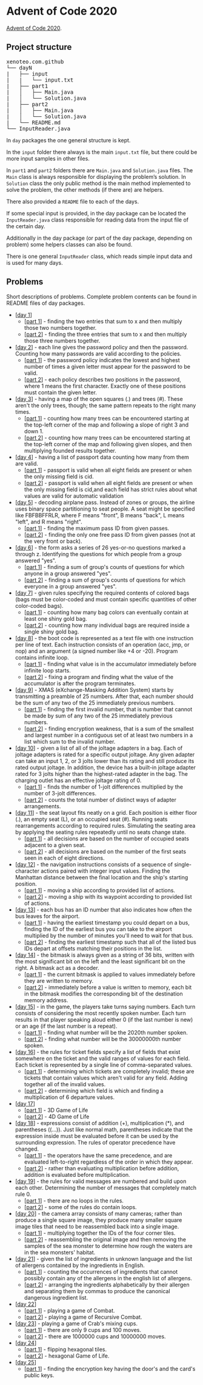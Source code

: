 # Advent of Code 2020
[Advent of Code 2020](https://adventofcode.com/2020).

## Project structure
<pre>
xenoteo.com.github
└── dayN
|   ├── input
|   |   └── input.txt
|   ├── part1
|   │   ├── Main.java
|   │   └── Solution.java
|   ├── part2
|   │   ├── Main.java
|   │   └── Solution.java
|   └── README.md
└── InputReader.java
</pre>
In `day` packages the one general structure is kept.  
  
In the `input` folder there always is the main `input.txt` file, but there could be more input samples in other files.  
  
In `part1` and `part2` folders there are `Main.java` and `Solution.java` files. The `Main` class is always responsible for displaying the problem’s solution. In `Solution` class the only public method is the main method implemented to solve the problem, the other methods (if there are) are helpers.  
  
There also provided a `README` file to each of the days.  
  
If some special input is provided, in the day package can be located the `InputReader.java` class responsible for reading data from the input file of the certain day.
  
Additionally in the day package (or part of the day package, depending on problem) some helpers classes can also be found.  
  
There is one general `InputReader` class, which reads simple input data and is used for many days.  

## Problems
Short descriptions of problems. Complete problem contents can be found in README files of day packages.
- \[[day 1](https://github.com/xenoteo/Advent-2020/tree/master/src/xenoteo/com/github/day1)\]
  - \[[part 1](https://github.com/xenoteo/Advent-2020/blob/master/src/xenoteo/com/github/day1/part1/Solution.java)\] - finding the two entries that sum to x and then multiply those two numbers together.
  - \[[part 2](https://github.com/xenoteo/Advent-2020/blob/master/src/xenoteo/com/github/day1/part2/Solution.java)\] - finding the three entries that sum to x and then multiply those three numbers together.
- \[[day 2](https://github.com/xenoteo/Advent-2020/tree/master/src/xenoteo/com/github/day2)\] - each line gives the password policy and then the password. Counting how many passwords are valid according to the policies.
  - \[[part 1](https://github.com/xenoteo/Advent-2020/blob/master/src/xenoteo/com/github/day2/part1/Solution.java)\] - the password policy indicates the lowest and highest number of times a given letter must appear for the password to be valid.
  - \[[part 2](https://github.com/xenoteo/Advent-2020/blob/master/src/xenoteo/com/github/day2/part2/Solution.java)\] - each policy describes two positions in the password, where 1 means the first character. Exactly one of these positions must contain the given letter.
- \[[day 3](https://github.com/xenoteo/Advent-2020/tree/master/src/xenoteo/com/github/day3)\] - having a map of the open squares (.) and trees (#). These aren't the only trees, though; the same pattern repeats to the right many times.
  - \[[part 1](https://github.com/xenoteo/Advent-2020/blob/master/src/xenoteo/com/github/day3/part1/Solution.java)\] - counting how many trees can be encountered starting at the top-left corner of the map and following a slope of right 3 and down 1.
  - \[[part 2](https://github.com/xenoteo/Advent-2020/blob/master/src/xenoteo/com/github/day3/part2/Solution.java)\] - counting how many trees can be encountered starting at the top-left corner of the map and following given slopes, and then multiplying founded results together.
- \[[day 4](https://github.com/xenoteo/Advent-2020/tree/master/src/xenoteo/com/github/day4)\] - having a list of passport data counting how many from them are valid.
  - \[[part 1](https://github.com/xenoteo/Advent-2020/blob/master/src/xenoteo/com/github/day4/part1/Solution.java)\] - passport is valid when all eight fields are present or when the only missing field is cid.
  - \[[part 2](https://github.com/xenoteo/Advent-2020/blob/master/src/xenoteo/com/github/day4/part2/Solution.java)\] - passport is valid when all eight fields are present or when the only missing field is cid,and each field has strict rules about what values are valid for automatic validation
- \[[day 5](https://github.com/xenoteo/Advent-2020/tree/master/src/xenoteo/com/github/day5)\] - decoding airplane pass. Instead of zones or groups, the airline uses binary space partitioning to seat people. A seat might be specified like FBFBBFFRLR, where F means "front", B means "back", L means "left", and R means "right".
  - \[[part 1](https://github.com/xenoteo/Advent-2020/blob/master/src/xenoteo/com/github/day5/part1/Solution.java)\] - finding the maximum pass ID from given passes.
  - \[[part 2](https://github.com/xenoteo/Advent-2020/blob/master/src/xenoteo/com/github/day5/part2/Solution.java)\] - finding the only one free pass ID from given passes (not at the very front or back).
- \[[day 6](https://github.com/xenoteo/Advent-2020/tree/master/src/xenoteo/com/github/day6)\] - the form asks a series of 26 yes-or-no questions marked a through z. Identifying the questions for which people from a group answered "yes".
  - \[[part 1](https://github.com/xenoteo/Advent-2020/blob/master/src/xenoteo/com/github/day6/part1/Solution.java)\] - finding a sum of group's counts of questions for which anyone in a group answered "yes".
  - \[[part 2](https://github.com/xenoteo/Advent-2020/blob/master/src/xenoteo/com/github/day6/part2/Solution.java)\] - finding a sum of group's counts of questions for which everyone in a group answered "yes".
- \[[day 7](https://github.com/xenoteo/Advent-2020/tree/master/src/xenoteo/com/github/day7)\] - given rules specifying the required contents of colored bags (bags must be color-coded and must contain specific quantities of other color-coded bags).
  - \[[part 1](https://github.com/xenoteo/Advent-2020/blob/master/src/xenoteo/com/github/day7/part1/Solution.java)\] - counting how many bag colors can eventually contain at least one shiny gold bag.
  - \[[part 2](https://github.com/xenoteo/Advent-2020/blob/master/src/xenoteo/com/github/day7/part2/Solution.java)\] - counting how many individual bags are required inside a single shiny gold bag.
- \[[day 8](https://github.com/xenoteo/Advent-2020/tree/master/src/xenoteo/com/github/day8)\] - the boot code is represented as a text file with one instruction per line of text. Each instruction consists of an operation (acc, jmp, or nop) and an argument (a signed number like +4 or -20). Program contains infinite loop.
  - \[[part 1](https://github.com/xenoteo/Advent-2020/blob/master/src/xenoteo/com/github/day8/part1/Solution.java)\] - finding what value is in the accumulator immediately before infinite loop starts.
  - \[[part 2](https://github.com/xenoteo/Advent-2020/blob/master/src/xenoteo/com/github/day8/part2/Solution.java)\] - fixing a program and finding what the value of the accumulator is after the program terminates.
- \[[day 9](https://github.com/xenoteo/Advent-2020/tree/master/src/xenoteo/com/github/day9)\] - XMAS (eXchange-Masking Addition System) starts by transmitting a preamble of 25 numbers. After that, each number should be the sum of any two of the 25 immediately previous numbers.
  - \[[part 1](https://github.com/xenoteo/Advent-2020/blob/master/src/xenoteo/com/github/day9/part1/Solution.java)\] - finding the first invalid number, that is number that cannot be made by sum of any two of the 25 immediately previous numbers.
  - \[[part 2](https://github.com/xenoteo/Advent-2020/blob/master/src/xenoteo/com/github/day9/part2/Solution.java)\] - finding encryption weakness, that is a sum of the smallest and largest number in a contiguous set of at least two numbers in a list which sum to the invalid number.
- \[[day 10](https://github.com/xenoteo/Advent-2020/tree/master/src/xenoteo/com/github/day10)\] - given a list of all of the joltage adapters in a bag. Each of joltage adapters is rated for a specific output joltage. Any given adapter can take an input 1, 2, or 3 jolts lower than its rating and still produce its rated output joltage. In addition, the device has a built-in joltage adapter rated for 3 jolts higher than the highest-rated adapter in the bag. The charging outlet has an effective joltage rating of 0.
  - \[[part 1](https://github.com/xenoteo/Advent-2020/blob/master/src/xenoteo/com/github/day10/part1/Solution.java)\] - finds the number of 1-jolt differences multiplied by the number of 3-jolt differences.
  - \[[part 2](https://github.com/xenoteo/Advent-2020/blob/master/src/xenoteo/com/github/day10/part2/Solution.java)\] - counts the total number of distinct ways of adapter arrangements.
- \[[day 11](https://github.com/xenoteo/Advent-2020/tree/master/src/xenoteo/com/github/day11)\] - the seat layout fits neatly on a grid. Each position is either floor (.), an empty seat (L), or an occupied seat (#). Running seats rearrangements according to required rules. Simulating the seating area by applying the seating rules repeatedly until no seats change state.
  - \[[part 1](https://github.com/xenoteo/Advent-2020/blob/master/src/xenoteo/com/github/day11/part1/Solution.java)\] - all decisions are based on the number of occupied seats adjacent to a given seat.
  - \[[part 2](https://github.com/xenoteo/Advent-2020/blob/master/src/xenoteo/com/github/day11/part2/Solution.java)\] - all decisions are based on the number of the first seats seen in each of eight directions.
- \[[day 12](https://github.com/xenoteo/Advent-2020/tree/master/src/xenoteo/com/github/day12)\] - the navigation instructions consists of a sequence of single-character actions paired with integer input values. Finding the Manhattan distance between the final location and the ship's starting position.
  - \[[part 1](https://github.com/xenoteo/Advent-2020/blob/master/src/xenoteo/com/github/day12/part1/Solution.java)\] - moving a ship according to provided list of actions.
  - \[[part 2](https://github.com/xenoteo/Advent-2020/blob/master/src/xenoteo/com/github/day12/part2/Solution.java)\] - moving a ship with its waypoint according to provided list of actions.
- \[[day 13](https://github.com/xenoteo/Advent-2020/tree/master/src/xenoteo/com/github/day13)\] - each bus has an ID number that also indicates how often the bus leaves for the airport.
  - \[[part 1](https://github.com/xenoteo/Advent-2020/blob/master/src/xenoteo/com/github/day13/part1/Solution.java)\] - having the earliest timestamp you could depart on a bus, finding the ID of the earliest bus you can take to the airport multiplied by the number of minutes you'll need to wait for that bus.
  - \[[part 2](https://github.com/xenoteo/Advent-2020/blob/master/src/xenoteo/com/github/day13/part2/Solution.java)\] - finding the earliest timestamp such that all of the listed bus IDs depart at offsets matching their positions in the list.
- \[[day 14](https://github.com/xenoteo/Advent-2020/tree/master/src/xenoteo/com/github/day14)\] - the bitmask is always given as a string of 36 bits, written with the most significant bit on the left and the least significant bit on the right. A bitmask act as a decoder.
  - \[[part 1](https://github.com/xenoteo/Advent-2020/blob/master/src/xenoteo/com/github/day14/part1/Solution.java)\] - the current bitmask is applied to values immediately before they are written to memory.
  - \[[part 2](https://github.com/xenoteo/Advent-2020/blob/master/src/xenoteo/com/github/day14/part2/Solution.java)\] - immediately before a value is written to memory, each bit in the bitmask modifies the corresponding bit of the destination memory address.
- \[[day 15](https://github.com/xenoteo/Advent-2020/tree/master/src/xenoteo/com/github/day15)\] - in the game, the players take turns saying numbers. Each turn consists of considering the most recently spoken number. Each turn results in that player speaking aloud either 0 (if the last number is new) or an age (if the last number is a repeat).
  - \[[part 1](https://github.com/xenoteo/Advent-2020/blob/master/src/xenoteo/com/github/day15/part1/Solution.java)\] - finding what number will be the 2020th number spoken.
  - \[[part 2](https://github.com/xenoteo/Advent-2020/blob/master/src/xenoteo/com/github/day15/part2/Solution.java)\] - finding what number will be the 30000000th number spoken.
- \[[day 16](https://github.com/xenoteo/Advent-2020/tree/master/src/xenoteo/com/github/day16)\] - the rules for ticket fields specify a list of fields that exist somewhere on the ticket and the valid ranges of values for each field. Each ticket is represented by a single line of comma-separated values.
  - \[[part 1](https://github.com/xenoteo/Advent-2020/blob/master/src/xenoteo/com/github/day16/part1/Solution.java)\] - determining which tickets are completely invalid; these are tickets that contain values which aren't valid for any field. Adding together all of the invalid values.
  - \[[part 2](https://github.com/xenoteo/Advent-2020/blob/master/src/xenoteo/com/github/day16/part2/Solution.java)\] - determining which field is which and finding a multiplication of 6 departure values.
- \[[day 17](https://github.com/xenoteo/Advent-2020/tree/master/src/xenoteo/com/github/day17)\]
  - \[[part 1](https://github.com/xenoteo/Advent-2020/blob/master/src/xenoteo/com/github/day17/part1/Solution.java)\] - 3D Game of Life
  - \[[part 2](https://github.com/xenoteo/Advent-2020/blob/master/src/xenoteo/com/github/day17/part2/Solution.java)\] - 4D Game of Life
- \[[day 18](https://github.com/xenoteo/Advent-2020/tree/master/src/xenoteo/com/github/day18)\] - expressions consist of addition (+), multiplication (\*), and parentheses ((...)). Just like normal math, parentheses indicate that the expression inside must be evaluated before it can be used by the surrounding expression. The rules of operator precedence have changed.
  - \[[part 1](https://github.com/xenoteo/Advent-2020/blob/master/src/xenoteo/com/github/day18/part1/Solution.java)\] - the operators have the same precedence, and are evaluated left-to-right regardless of the order in which they appear.
  - \[[part 2](https://github.com/xenoteo/Advent-2020/blob/master/src/xenoteo/com/github/day18/part2/Solution.java)\] - rather than evaluating multiplication before addition, addition is evaluated before multiplication.
- \[[day 19](https://github.com/xenoteo/Advent-2020/tree/master/src/xenoteo/com/github/day19)\] - the rules for valid messages are numbered and build upon each other. Determining the number of messages that completely match rule 0.
  - \[[part 1](https://github.com/xenoteo/Advent-2020/blob/master/src/xenoteo/com/github/day19/part1/Solution.java)\] - there are no loops in the rules.
  - \[[part 2](https://github.com/xenoteo/Advent-2020/blob/master/src/xenoteo/com/github/day19/part2/Solution.java)\] - some of the rules do contain loops.
- \[[day 20](https://github.com/xenoteo/Advent-2020/tree/master/src/xenoteo/com/github/day20)\] - the camera array consists of many cameras; rather than produce a single square image, they produce many smaller square image tiles that need to be reassembled back into a single image.
  - \[[part 1](https://github.com/xenoteo/Advent-2020/blob/master/src/xenoteo/com/github/day20/part1/Solution.java)\] - multiplying together the IDs of the four corner tiles.
  - \[[part 2](https://github.com/xenoteo/Advent-2020/blob/master/src/xenoteo/com/github/day20/part2/Solution.java)\] - reassembling the original image and then removing the samples of the sea monster to determine how rough the waters are in the sea monsters' habitat.
- \[[day 21](https://github.com/xenoteo/Advent-2020/tree/master/src/xenoteo/com/github/day21)\] - given the list of ingredients in unknown language and the list of allergens contained by the ingredients in English.
  - \[[part 1](https://github.com/xenoteo/Advent-2020/blob/master/src/xenoteo/com/github/day21/part1/Solution.java)\] - counting the occurrences of ingredients that cannot possibly contain any of the allergens in the english list of allergens.
  - \[[part 2](https://github.com/xenoteo/Advent-2020/blob/master/src/xenoteo/com/github/day21/part2/Solution.java)\] - arranging the ingredients alphabetically by their allergen and separating them by commas to produce the canonical dangerous ingredient list.
- \[[day 22](https://github.com/xenoteo/Advent-2020/tree/master/src/xenoteo/com/github/day22)\]
  - \[[part 1](https://github.com/xenoteo/Advent-2020/blob/master/src/xenoteo/com/github/day22/part1/Solution.java)\] - playing a game of Combat.
  - \[[part 2](https://github.com/xenoteo/Advent-2020/blob/master/src/xenoteo/com/github/day22/part2/Solution.java)\] - playing a game of Recursive Combat.
- \[[day 23](https://github.com/xenoteo/Advent-2020/tree/master/src/xenoteo/com/github/day23)\] - playing a game of Crab's mixing cups.
  - \[[part 1](https://github.com/xenoteo/Advent-2020/blob/master/src/xenoteo/com/github/day23/part1/Solution.java)\] - there are only 9 cups and 100 moves.
  - \[[part 2](https://github.com/xenoteo/Advent-2020/blob/master/src/xenoteo/com/github/day23/part2/Solution.java)\] - there are 1000000 cups and 10000000 moves.
- \[[day 24](https://github.com/xenoteo/Advent-2020/tree/master/src/xenoteo/com/github/day24)\]
  - \[[part 1](https://github.com/xenoteo/Advent-2020/blob/master/src/xenoteo/com/github/day24/part1/Solution.java)\] - flipping hexagonal tiles.
  - \[[part 2](https://github.com/xenoteo/Advent-2020/blob/master/src/xenoteo/com/github/day24/part2/Solution.java)\] - hexagonal Game of Life.
- \[[day 25](https://github.com/xenoteo/Advent-2020/tree/master/src/xenoteo/com/github/day25)\]
  - \[[part 1](https://github.com/xenoteo/Advent-2020/blob/master/src/xenoteo/com/github/day25/part1/Solution.java)\] - finding the encryption key having the door's and the card's public keys.
